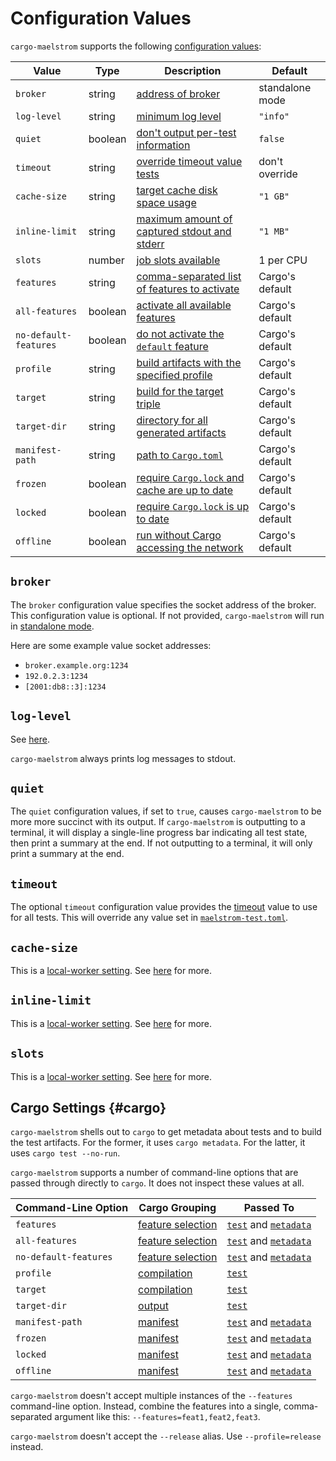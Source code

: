 # Configuration Values

`cargo-maelstrom` supports the following [configuration values](../config.md):

Value                 | Type    | Description                                                   | Default
----------------------|---------|---------------------------------------------------------------|----------------
`broker`              | string  | [address of broker](#broker)                                  | standalone mode
`log-level`           | string  | [minimum log level](#log-level)                               | `"info"`
`quiet`               | boolean | [don't output per-test information](#quiet)                   | `false`
`timeout`             | string  | [override timeout value tests](#timeout)                      | don't override
`cache-size`          | string  | [target cache disk space usage](#cache-size)                  | `"1 GB"`
`inline-limit`        | string  | [maximum amount of captured stdout and stderr](#inline-limit) | `"1 MB"`
`slots`               | number  | [job slots available](#slots)                                 | 1 per CPU
`features`            | string  | [comma-separated list of features to activate](#cargo)        | Cargo's default
`all-features`        | boolean | [activate all available features](#cargo)                     | Cargo's default
`no-default-features` | boolean | [do not activate the `default` feature](#cargo)               | Cargo's default
`profile`             | string  | [build artifacts with the specified profile](#cargo)          | Cargo's default
`target`              | string  | [build for the target triple](#cargo)                         | Cargo's default
`target-dir`          | string  | [directory for all generated artifacts](#cargo)               | Cargo's default
`manifest-path`       | string  | [path to `Cargo.toml`](#cargo)                                | Cargo's default
`frozen`              | boolean | [require `Cargo.lock` and cache are up to date](#cargo)       | Cargo's default
`locked`              | boolean | [require `Cargo.lock` is up to date](#cargo)                  | Cargo's default
`offline`             | boolean | [run without Cargo accessing the network](#cargo)             | Cargo's default

## `broker`

The `broker` configuration value specifies the socket address of the broker.
This configuration value is optional. If not provided, `cargo-maelstrom` will
run in [standalone mode](../local-worker.md).

Here are some example value socket addresses:
  - `broker.example.org:1234`
  - `192.0.2.3:1234`
  - `[2001:db8::3]:1234`

## `log-level`

See [here](../log-levels.md).

`cargo-maelstrom` always prints log messages to stdout.

## `quiet`

The `quiet` configuration values, if set to `true`, causes `cargo-maelstrom` to
be more more succinct with its output. If `cargo-maelstrom` is outputting to a
terminal, it will display a single-line progress bar indicating all test state,
then print a summary at the end. If not outputting to a terminal, it will only
print a summary at the end.

## `timeout`

The optional `timeout` configuration value provides the [timeout](../spec.md#timeout)
value to use for all tests. This will override any value set in
[`maelstrom-test.toml`](spec/fields.md#timeout).

## `cache-size`

This is a [local-worker setting](../local-worker.md). See [here](../local-worker.md#cache-size) for more.

## `inline-limit`

This is a [local-worker setting](../local-worker.md). See [here](../local-worker.md#inline-limit) for more.

## `slots`

This is a [local-worker setting](../local-worker.md). See [here](../local-worker.md#slots) for more.

## Cargo Settings {#cargo}

`cargo-maelstrom` shells out to `cargo` to get metadata about tests and to
build the test artifacts. For the former, it uses `cargo metadata`. For the
latter, it uses `cargo test --no-run`.

`cargo-maelstrom` supports a number of command-line options that are passed
through directly to `cargo`. It does not inspect these values at all.

Command-Line Option   | Cargo Grouping | Passed To
----------------------|-|-
`features`            | [feature selection](https://doc.rust-lang.org/cargo/commands/cargo-test.html#feature-selection) | [`test`](https://doc.rust-lang.org/cargo/commands/cargo-test.html) and [`metadata`](https://doc.rust-lang.org/cargo/commands/cargo-metadata.html)
`all-features`        | [feature selection](https://doc.rust-lang.org/cargo/commands/cargo-test.html#feature-selection) | [`test`](https://doc.rust-lang.org/cargo/commands/cargo-test.html) and [`metadata`](https://doc.rust-lang.org/cargo/commands/cargo-metadata.html)
`no-default-features` | [feature selection](https://doc.rust-lang.org/cargo/commands/cargo-test.html#feature-selection) | [`test`](https://doc.rust-lang.org/cargo/commands/cargo-test.html) and [`metadata`](https://doc.rust-lang.org/cargo/commands/cargo-metadata.html)
`profile`             | [compilation](https://doc.rust-lang.org/cargo/commands/cargo-test.html#compilation-options)     | [`test`](https://doc.rust-lang.org/cargo/commands/cargo-test.html)
`target`              | [compilation](https://doc.rust-lang.org/cargo/commands/cargo-test.html#compilation-options)     | [`test`](https://doc.rust-lang.org/cargo/commands/cargo-test.html)
`target-dir`          | [output](https://doc.rust-lang.org/cargo/commands/cargo-test.html#output-options)               | [`test`](https://doc.rust-lang.org/cargo/commands/cargo-test.html)
`manifest-path`       | [manifest](https://doc.rust-lang.org/cargo/commands/cargo-test.html#manifest-options)           | [`test`](https://doc.rust-lang.org/cargo/commands/cargo-test.html) and [`metadata`](https://doc.rust-lang.org/cargo/commands/cargo-metadata.html)
`frozen`              | [manifest](https://doc.rust-lang.org/cargo/commands/cargo-test.html#manifest-options)           | [`test`](https://doc.rust-lang.org/cargo/commands/cargo-test.html) and [`metadata`](https://doc.rust-lang.org/cargo/commands/cargo-metadata.html)
`locked`              | [manifest](https://doc.rust-lang.org/cargo/commands/cargo-test.html#manifest-options)           | [`test`](https://doc.rust-lang.org/cargo/commands/cargo-test.html) and [`metadata`](https://doc.rust-lang.org/cargo/commands/cargo-metadata.html)
`offline`             | [manifest](https://doc.rust-lang.org/cargo/commands/cargo-test.html#manifest-options)           | [`test`](https://doc.rust-lang.org/cargo/commands/cargo-test.html) and [`metadata`](https://doc.rust-lang.org/cargo/commands/cargo-metadata.html)

`cargo-maelstrom` doesn't accept multiple instances of the `--features`
command-line option. Instead, combine the features into a single,
comma-separated argument like this: `--features=feat1,feat2,feat3`.

`cargo-maelstrom` doesn't accept the `--release` alias. Use
`--profile=release` instead.
